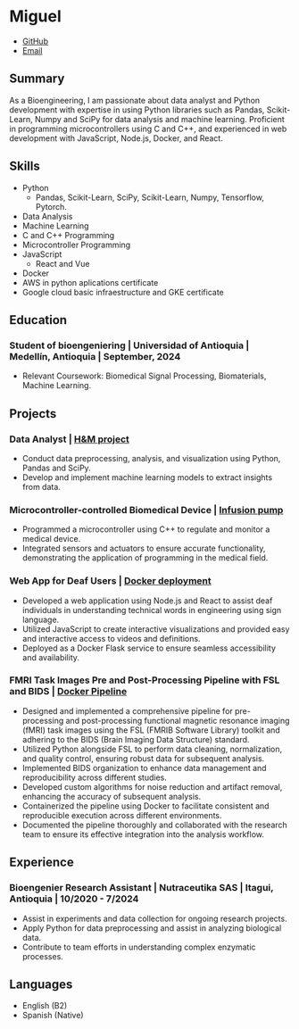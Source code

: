 # Miguel 
* [GitHub](https://github.com/Astolfo2332)
* [Email](mailto:migue19sep@gmail.com) 

## Summary
As a Bioengineering, I am passionate about data analyst and Python development with expertise in using Python libraries such as Pandas, Scikit-Learn, Numpy and SciPy for data analysis and machine learning. Proficient in programming microcontrollers using C and C++, and experienced in web development with JavaScript, Node.js, Docker, and React.

## Skills
- Python
  - Pandas, Scikit-Learn, SciPy, Scikit-Learn, Numpy, Tensorflow, Pytorch.
- Data Analysis
- Machine Learning
- C and C++ Programming
- Microcontroller Programming
- JavaScript
  - React and Vue
- Docker
- AWS in python aplications certificate
- Google cloud basic infraestructure and GKE certificate 

## Education
### Student of bioengeniering | Universidad of Antioquia | Medellín, Antioquia | September, 2024
- Relevant Coursework: Biomedical Signal Processing, Biomaterials, Machine Learning.

## Projects

### Data Analyst | [H&M project](https://github.com/Astolfo2332/HyM_prediction)
- Conduct data preprocessing, analysis, and visualization using Python, Pandas and SciPy.
- Develop and implement machine learning models to extract insights from data.

### Microcontroller-controlled Biomedical Device | [Infusion pump](https://github.com/Astolfo2332/Pf_El_Motor_Se_Mueve)
- Programmed a microcontroller using C++ to regulate and monitor a medical device.
- Integrated sensors and actuators to ensure accurate functionality, demonstrating the application of programming in the medical field.

### Web App for Deaf Users |  [Docker deployment](https://github.com/Astolfo2332/web-app-4)
- Developed a web application using Node.js and React to assist deaf individuals in understanding technical words in engineering using sign language.
- Utilized JavaScript to create interactive visualizations and provided easy and interactive access to videos and definitions.
- Deployed as a Docker Flask service to ensure seamless accessibility and availability.

### FMRI Task Images Pre and Post-Processing Pipeline with FSL and BIDS | [Docker Pipeline](https://github.com/Astolfo2332/PISIII_FSL)
- Designed and implemented a comprehensive pipeline for pre-processing and post-processing functional magnetic resonance imaging (fMRI) task images using the FSL (FMRIB Software Library) toolkit and adhering to the BIDS (Brain Imaging Data Structure) standard.
- Utilized Python alongside FSL to perform data cleaning, normalization, and quality control, ensuring robust data for subsequent analysis.
- Implemented BIDS organization to enhance data management and reproducibility across different studies.
- Developed custom algorithms for noise reduction and artifact removal, enhancing the accuracy of subsequent analysis.
- Containerized the pipeline using Docker to facilitate consistent and reproducible execution across different environments.
- Documented the pipeline thoroughly and collaborated with the research team to ensure its effective integration into the analysis workflow.

## Experience
### Bioengenier Research Assistant | Nutraceutika SAS | Itagui, Antioquia | 10/2020 - 7/2024
- Assist in experiments and data collection for ongoing research projects.
- Apply Python for data preprocessing and assist in analyzing biological data.
- Contribute to team efforts in understanding complex enzymatic processes.

## Languages
- English (B2)
- Spanish (Native)
